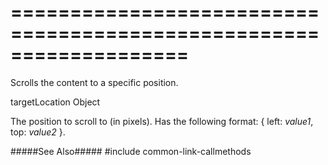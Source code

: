 ===================================================================
===================================================================

<!--shortDescription-->
Scrolls the content to a specific position.
<!--/shortDescription-->

<!--paramName1-->targetLocation<!--/paramName1-->
<!--paramType1-->Object<!--/paramType1-->
<!--paramDescription1-->
The position to scroll to (in pixels). Has the following format: { left: *value1*, top: *value2* }.
<!--/paramDescription1-->

<!--fullDescription-->

#####See Also#####
#include common-link-callmethods
<!--/fullDescription-->